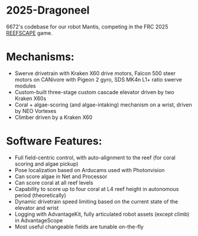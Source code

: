 # 2025-Dragoneel
6672's codebase for our  robot Mantis, competing in the FRC 2025 [REEFSCAPE](https://www.firstinspires.org/robotics/frc/game-and-season) game.

# Mechanisms:
- Swerve drivetrain with Kraken X60 drive motors, Falcon 500 steer motors on CANivore with Pigeon 2 gyro, SDS MK4n L1+ ratio swerve modules
- Custom-built three-stage custom cascade elevator driven by two Kraken X60s
- Coral + algae-scoring (and algae-intaking) mechanism on a wrist, driven by NEO Vortexes
- Climber driven by a Kraken X60

# Software Features:
- Full field-centric control, with auto-alignment to the reef (for coral scoring and algae pickup)
- Pose localization based on Arducams used with Photonvision
- Can score algae in Net and Processor
- Can score coral at all reef levels
- Capability to score up to four coral at L4 reef height in autonomous period (theoretically)
- Dynamic drivetrain speed limiting based on the current state of the elevator and wrist
- Logging with AdvantageKit, fully articulated robot assets (except climb) in AdvantageScope
- Most useful changeable fields are tunable on-the-fly

